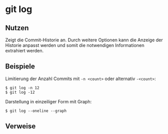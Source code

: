 # git log

## Nutzen

Zeigt die Commit-Historie an.
Durch weitere Optionen kann die Anzeige der Historie anpasst werden und somit die notwendigen Informationen extrahiert werden.

## Beispiele

Limitierung der Anzahl Commits mit `-n <count>` oder alternativ `-<count>`:

````shell
$ git log -n 12
$ git log -12
````

Darstellung in einzeiliger Form mit Graph:

````shell
$ git log --oneline --graph
````


## Verweise
